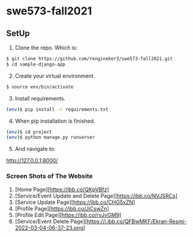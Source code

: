 # swe573-fall2021

## SetUp

1. Clone the repo. Which is: 

```sh
$ git clone https://github.com/rengineker3/swe573-fall2021.git
$ cd sample-django-app
```

2. Create your virtual environment. 

```sh
$ source env/bin/activate
```

3. Install requirements. 

```sh
(env)$ pip install -r requirements.txt
```

4. When pip installation is finished. 

```sh
(env)$ cd project
(env)$ python manage.py runserver
```

5. And navigate to: 

http://127.0.0.1:8000/

### Screen Shots of The Website

1. [Home Page][https://ibb.co/QKpVBfz]
2. [Service/Event Update and Delete Page][https://ibb.co/NVJSRCs]
3. [Service Update Page][https://ibb.co/CHG5xZN]
4. [Profile Page][https://ibb.co/JjCswZn]
5. [Profile Edit Page][https://ibb.co/rvJvGM9]
6. [Service/Event Delete Page][https://i.ibb.co/QFBwMKF/Ekran-Resmi-2022-03-04-06-37-23.png]


